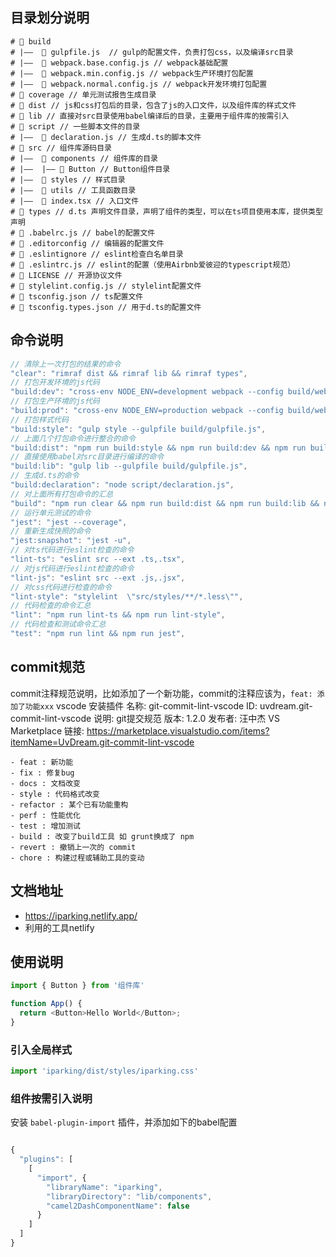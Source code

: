 ## 目录划分说明

```
# 📁 build
# |——  📃 gulpfile.js  // gulp的配置文件，负责打包css，以及编译src目录
# |——  📃 webpack.base.config.js // webpack基础配置
# |——  📃 webpack.min.config.js // webpack生产环境打包配置
# |——  📃 webpack.normal.config.js // webpack开发环境打包配置
# 📁 coverage // 单元测试报告生成目录
# 📁 dist // js和css打包后的目录，包含了js的入口文件，以及组件库的样式文件
# 📁 lib // 直接对src目录使用babel编译后的目录，主要用于组件库的按需引入
# 📁 script // 一些脚本文件的目录
# |——  📃 declaration.js // 生成d.ts的脚本文件
# 📁 src // 组件库源码目录
# |——  📁 components // 组件库的目录
# |——  |—— 📁 Button // Button组件目录
# |——  📁 styles // 样式目录
# |——  📁 utils // 工具函数目录
# |——  📃 index.tsx // 入口文件
# 📁 types // d.ts 声明文件目录，声明了组件的类型，可以在ts项目使用本库，提供类型声明
# 📃 .babelrc.js // babel的配置文件
# 📃 .editorconfig // 编辑器的配置文件
# 📃 .eslintignore // eslint检查白名单目录
# 📃 .eslintrc.js // eslint的配置（使用Airbnb爱彼迎的typescript规范）
# 📃 LICENSE // 开源协议文件
# 📃 stylelint.config.js // stylelint配置文件
# 📃 tsconfig.json // ts配置文件
# 📃 tsconfig.types.json // 用于d.ts的配置文件
```

## 命令说明

```js
// 清除上一次打包的结果的命令
"clear": "rimraf dist && rimraf lib && rimraf types",
// 打包开发环境的js代码
"build:dev": "cross-env NODE_ENV=development webpack --config build/webpack.normal.config.js",
// 打包生产环境的js代码
"build:prod": "cross-env NODE_ENV=production webpack --config build/webpack.min.config.js",
// 打包样式代码
"build:style": "gulp style --gulpfile build/gulpfile.js",
// 上面几个打包命令进行整合的命令
"build:dist": "npm run build:style && npm run build:dev && npm run build:prod",
// 直接使用babel对src目录进行编译的命令
"build:lib": "gulp lib --gulpfile build/gulpfile.js",
// 生成d.ts的命令
"build:declaration": "node script/declaration.js",
// 对上面所有打包命令的汇总
"build": "npm run clear && npm run build:dist && npm run build:lib && npm run build:declaration",
// 运行单元测试的命令
"jest": "jest --coverage",
// 重新生成快照的命令
"jest:snapshot": "jest -u",
// 对ts代码进行eslint检查的命令
"lint-ts": "eslint src --ext .ts,.tsx",
// 对js代码进行eslint检查的命令
"lint-js": "eslint src --ext .js,.jsx",
// 对css代码进行检查的命令
"lint-style": "stylelint  \"src/styles/**/*.less\"",
// 代码检查的命令汇总
"lint": "npm run lint-ts && npm run lint-style",
// 代码检查和测试命令汇总
"test": "npm run lint && npm run jest",
```

## commit规范

commit注释规范说明，比如添加了一个新功能，commit的注释应该为，`feat: 添加了功能xxx`
vscode 安装插件
    名称: git-commit-lint-vscode
    ID: uvdream.git-commit-lint-vscode
    说明: git提交规范
    版本: 1.2.0
    发布者: 汪中杰
    VS Marketplace 链接: https://marketplace.visualstudio.com/items?itemName=UvDream.git-commit-lint-vscode
```
- feat : 新功能
- fix : 修复bug
- docs : 文档改变
- style : 代码格式改变
- refactor : 某个已有功能重构
- perf : 性能优化
- test : 增加测试
- build : 改变了build工具 如 grunt换成了 npm
- revert : 撤销上一次的 commit
- chore : 构建过程或辅助工具的变动
```

## 文档地址
- https://iparking.netlify.app/
- 利用的工具netlify

## 使用说明


```js
import { Button } from '组件库'

function App() {
  return <Button>Hello World</Button>;
}
```

### 引入全局样式

```js
import 'iparking/dist/styles/iparking.css'
```

### 组件按需引入说明

安装 `babel-plugin-import` 插件，并添加如下的babel配置

```js

{
  "plugins": [
    [
      "import", {
        "libraryName": "iparking",
        "libraryDirectory": "lib/components",
        "camel2DashComponentName": false
      }
    ]
  ]
}
```



